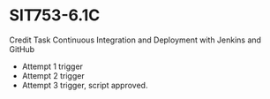 # SIT753-6.1C
Credit Task Continuous Integration and Deployment with Jenkins and GitHub

- Attempt 1 trigger
- Attempt 2 trigger
- Attempt 3 trigger, script approved.